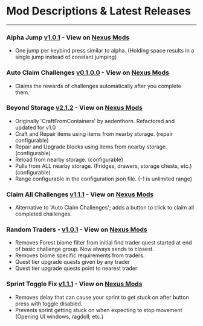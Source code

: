 # Mod Descriptions & Latest Releases

---

### Alpha Jump [v1.0.1](https://github.com/unv-annihilator/7D2D_Mods/releases/tag/AlphaJump_v1.0.1) - View on [Nexus Mods](https://www.nexusmods.com/7daystodie/mods/5103)

- One jump per keybind press similar to alpha. (Holding space results in a single jump instead of constant jumping)

### Auto Claim Challenges [v0.1.0.0](https://github.com/unv-annihilator/7D2D_Mods/releases/tag/AutoClaimChallenges_v0.1.0.0) - View on [Nexus Mods](https://www.nexusmods.com/7daystodie/mods/5065)

- Claims the rewards of challenges automatically after you complete them.

### Beyond Storage [v2.1.2](https://github.com/unv-annihilator/7D2D_Mods/releases/tag/BeyondStorage_v2.1.2) - View on [Nexus Mods](https://www.nexusmods.com/7daystodie/mods/5087)

- Originally 'CraftFromContainers' by aedenthorn. Refactored and updated for v1.0
- Craft and Repair items using items from nearby storage. (repair configurable)
- Repair and Upgrade blocks using items from nearby storage. (configurable)
- Reload from nearby storage. (configurable)
- Pulls from ALL nearby storage. (Fridges, drawers, storage chests, etc.) (configurable)
- Range configurable in the configuration json file. (-1 is unlimited range)

### Claim All Challenges [v1.1.1](https://github.com/unv-annihilator/7D2D_Mods/releases/tag/ClaimAllChallenges_v1.1.1-exp.1.0%2B313) - View on [Nexus Mods](https://www.nexusmods.com/7daystodie/mods/5155)

- Alternative to 'Auto Claim Challenges'; adds a button to click to claim all completed challenges.

### Random Traders - [v1.0.1](https://github.com/unv-annihilator/7D2D_Mods/releases/tag/RandomTraders_v1.0.1) - View on [Nexus Mods](https://www.nexusmods.com/7daystodie/mods/5071)

- Removes Forest biome filter from initial find trader quest started at end of basic challenge group. Now always sends to closest.
- Removes biome specific requirements from traders.
- Quest tier upgrade quests given by any trader
- Quest tier upgrade quests point to nearest trader

### Sprint Toggle Fix [v1.1.1](https://github.com/unv-annihilator/7D2D_Mods/releases/tag/SprintToggleFix_v1.1.1) - View on [Nexus Mods](https://www.nexusmods.com/7daystodie/mods/5070)

- Removes delay that can cause your sprint to get stuck on after button press with toggle disabled.
- Prevents sprint getting stuck on when expecting to stop movement (Opening UI windows, ragdoll, etc.)

